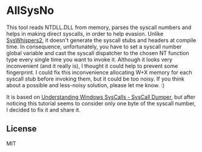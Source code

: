 # AllSysNo

This tool reads NTDLL.DLL from memory, parses the syscall numbers and helps in making direct syscalls, in order to help evasion. Unlike [SysWhispers2], it doesn't generate the syscall stubs and headers at compile time. In consequence, unfortunately, you have to set a syscall number global variable and cast the syscall dispatcher to the chosen NT function type every single time you want to invoke it. Although it looks very inconvenient (and it really is), I thought it could help to prevent some fingerprint. I could fix this inconvenience allocating W+X memory for each syscall stub before invoking them, but it could be too noisy. If you think about a possible and less-noisy solution, please let me know. :)

It is based on [Understanding Windows SysCalls - SysCall Dumper], but after noticing this tutorial seems to consider only one byte of the syscall number, I decided to fix it and share it.

## License

MIT

[SysWhispers2]: https://github.com/jthuraisamy/SysWhispers2
[Understanding Windows SysCalls - SysCall Dumper]: <https://guidedhacking.com/threads/understanding-windows-syscalls-syscall-dumper.14470/>